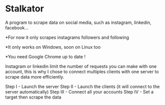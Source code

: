 # Stalkator
A program to scrape data on social media, such as instagram, linkedin, facebook...

*For now it only scrapes instagrams followers and following

*It only works on Windows, soon on Linux too

*You need Google Chrome up to date !

Instagram or linkedin limit the number of requests you can make with one account, this is why I chose to connect multiples clients with one server to scrape data more efficiently.

Step I - Launch the server
Step II - Launch the clients (it will connect to the server automatically)
Step III - Connect all your accounts
Step IV - Set a target then scrape the data
